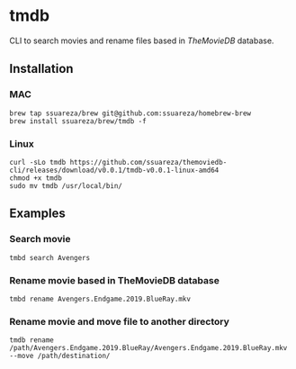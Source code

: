 # tmdb
CLI to search movies and rename files based in *TheMovieDB* database.

## Installation
### MAC
```
brew tap ssuareza/brew git@github.com:ssuareza/homebrew-brew
brew install ssuareza/brew/tmdb -f
```

### Linux
```
curl -sLo tmdb https://github.com/ssuareza/themoviedb-cli/releases/download/v0.0.1/tmdb-v0.0.1-linux-amd64
chmod +x tmdb
sudo mv tmdb /usr/local/bin/
```

## Examples
### Search movie
```tmbd search Avengers```

### Rename movie based in TheMovieDB database
```tmbd rename Avengers.Endgame.2019.BlueRay.mkv```

### Rename movie and move file to another directory
```tmdb rename /path/Avengers.Endgame.2019.BlueRay/Avengers.Endgame.2019.BlueRay.mkv --move /path/destination/```